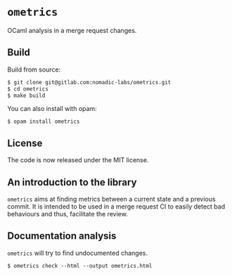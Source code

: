 # `ometrics`

OCaml analysis in a merge request changes.

## Build
Build from source:

```bash
$ git clone git@gitlab.com:nomadic-labs/ometrics.git
$ cd ometrics
$ make build
```

You can also install with opam:
```
$ opam install ometrics
```

## License
The code is now released under the MIT license.

## An introduction to the library

`ometrics` aims at finding metrics between a current state and a previous commit.
It is intended to be used in a merge request CI to easily detect bad behaviours and thus,
facilitate the review.

## Documentation analysis

`ometrics` will try to find undocumented changes.

```
$ ometrics check --html --output ometrics.html
```



